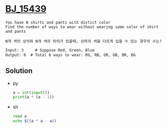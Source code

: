 # [BJ_15439](https://acmicpc.net/problem/15439)

```en
You have N shirts and pants with distict color
Find the number of ways to wear without wearing same color of shirt and pants
```

```kr
N개 색의 상의와 N개 색의 하의가 있을때, 상하의 색을 다르게 입을 수 있는 경우의 수는?
```

```txt
Input: 3     # Suppose Red, Green, Blue
Output: 6  # Total 6 ways to wear: RG, RB, GR, GB, BR, BG
```

## Solution

* py

  ```py
  a = int(input())
  print(a * (a - 1))
  ```

* sh

  ```sh
  read a
  echo $((a * a - a))
  ```

